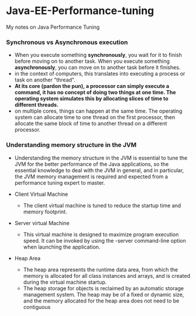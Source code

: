 # Java-EE-Performance-tuning
My notes on Java Performance Tuning


### Synchronous vs Asynchronous execution
- When you execute something **synchronously**, you wait for it to finish before moving on to another task. When you execute something **asynchronously**, you can move on to another task before it finishes.
- in the context of computers, this translates into executing a process or task on another "thread".
- **At its core (pardon the pun), a processor can simply execute a command, it has no concept of doing two things at one time. The operating system simulates this by allocating slices of time to different threads.**
- on multiple cores, things can happen at the same time. The operating system can allocate time to one thread on the first processor, then allocate the same block of time to another thread on a different processor.

### Understanding memory structure in the JVM
- Understanding the memory structure in the JVM is essential to tune the JVM for the better performance of the Java applications, so the essential knowledge to deal with the JVM in general, and in particular, the JVM memory management is required and expected from a performance tuning expert to master.

- Client Virtual Machine
  - The client virtual machine is tuned to reduce the startup time and memory footprint.
- Server virtual Machine
  - This virtual machine is designed to maximize program execution speed. It can be invoked by using the -server command-line option when launching the application.
  
- Heap Area
  - The heap area represents the runtime data area, from which the memory is allocated for all class instances and arrays, and is created during the virtual machine startup.
  - The heap storage for objects is reclaimed by an automatic storage management system. The heap may be of a fixed or dynamic size, and the memory allocated for the heap area does not need to be contiguous
